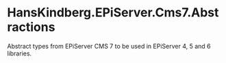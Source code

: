 HansKindberg.EPiServer.Cms7.Abstractions
========================================
Abstract types from EPiServer CMS 7 to be used in EPiServer 4, 5 and 6 libraries.